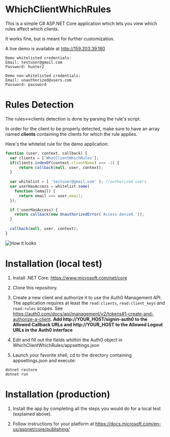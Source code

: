 # WhichClientWhichRules

This is a simple C# ASP.NET Core application which lets you view which rules affect which clients. 

It works fine, but is meant for further customization.

A live demo is available at http://159.203.39.180
```
Demo whitelisted credentials:
Email: testuser@gmail.com
Password: hunter2

Demo non-whitelisted credentials:
Email: unauthorized@users.com
Password: password
```

# Rules Detection

The rules<->clients detection is done by parsing the rule's script.

In order for the client to be properly detected, make sure to have an array named **clients** containing the clients for which the rule applies.

Here's the whitelist rule for the demo application:
```javascript
function (user, context, callback) {
  var clients = ['WhatClientWhichRules'];
  if(clients.indexOf(context.clientName) === -1) {
      return callback(null, user, context);
  }
  
  var whitelist = [ 'testuser@gmail.com' ]; //authorized users
  var userHasAccess = whitelist.some(
    function (email) {
      return email === user.email;
  });

  if (!userHasAccess) {
    return callback(new UnauthorizedError('Access denied.'));
  }
  
  callback(null, user, context);
}
```

![How it looks](http://i.imgur.com/WR7BXVW.png)

# Installation (local test)

1. Install .NET Core: https://www.microsoft.com/net/core

2. Clone this repository.

3. Create a new client and authorize it to use the Auth0 Management API. The application requires at least the `read:clients`, `read:client_keys` and `read:rules` scopes. 
See https://auth0.com/docs/api/management/v2/tokens#1-create-and-authorize-a-client. **Add http://YOUR_HOST/signin-auth0 to the Allowed Callback URLs and http://YOUR_HOST to the Allowed Logout URLs in the Auth0 interface**

4. Edit and fill out the fields whithin the Auth0 object in WhichClientWhichRules/appsettings.json

5. Launch your favorite shell, cd to the directory containing appsettings.json and execute:
```
dotnet restore
dotnet run
```

# Installation (production)

1. Install the app by completing all the steps you would do for a local test (explained above).

2. Follow instructions for your platform at https://docs.microsoft.com/en-us/aspnet/core/publishing/
